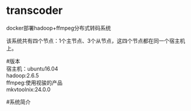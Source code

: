 # transcoder
docker部署hadoop+ffmpeg分布式转码系统

该系统共有四个节点：1个主节点、3个从节点，这四个节点都在同一个宿主机上。<br/>

#版本<br/>
宿主机：ubuntu16.04<br/>
hadoop:2.6.5<br/>
ffmpeg:使用视骏的产品<br/>
mkvtoolnix:24.0.0<br/>

#系统简介
